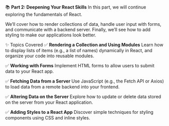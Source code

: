 📚 **Part 2: Deepening Your React Skills**
In this part, we will continue exploring the fundamentals of React.

We’ll cover how to render collections of data, handle user input with forms, and communicate with a backend server. Finally, we’ll see how to add styling to make our applications look better.

✨ Topics Covered
✅ **Rendering a Collection and Using Modules**
Learn how to display lists of items (e.g., a list of names) dynamically in React, and organize your code into reusable modules.

✅ **Working with Forms**
Implement HTML forms to allow users to submit data to your React app.

✅ **Fetching Data from a Server**
Use JavaScript (e.g., the Fetch API or Axios) to load data from a remote backend into your frontend.

✅ **Altering Data on the Server**
Explore how to update or delete data stored on the server from your React application.

✅ **Adding Styles to a React App**
Discover simple techniques for styling components using CSS and inline styles.

